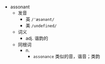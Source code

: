 - assonant
  - 发音
    - 英 `/'æsənənt/`
    - 美 `/undefined/`
  - 词义
    - adj. 谐韵的
  - 同根词
    - n.
      - `assonance` 类似的音，谐音；类韵
